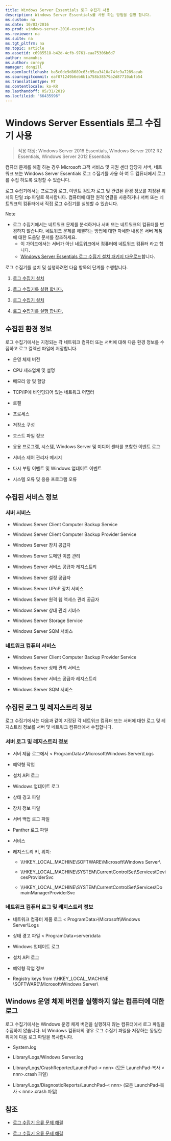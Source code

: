 ```yaml
---
title: Windows Server Essentials 로그 수집기 사용
description: Windows Server Essentials를 사용 하는 방법을 설명 합니다.
ms.custom: na
ms.date: 10/03/2016
ms.prod: windows-server-2016-essentials
ms.reviewer: na
ms.suite: na
ms.tgt_pltfrm: na
ms.topic: article
ms.assetid: c6985518-b42d-4cfb-9761-eaa75306b6d7
author: nnamuhcs
ms.author: coreyp
manager: dongill
ms.openlocfilehash: ba5c0de9d8689c63c95ea3410a74fc9a7289aeab
ms.sourcegitcommit: eaf071249b6eb6b1a758b38579a2d87710abfb54
ms.translationtype: MT
ms.contentlocale: ko-KR
ms.lasthandoff: 05/31/2019
ms.locfileid: "66435996"
---
```

# <a name="use-the-windows-server-essentials-log-collector"></a>Windows Server Essentials 로그 수집기 사용

>적용 대상: Windows Server 2016 Essentials, Windows Server 2012 R2 Essentials, Windows Server 2012 Essentials

컴퓨터 문제를 해결 하는 경우 Microsoft 고객 서비스 및 지원 센터 담당자 서버, 네트워크 또는 Windows Server Essentials 로그 수집기를 사용 하 여 두 컴퓨터에서 로그를 수집 하도록 요청할 수 있습니다.  
  
 로그 수집기에서는 프로그램 로그, 이벤트 검토자 로그 및 관련된 환경 정보를 지정된 위치의 단일 zip 파일로 복사합니다. 컴퓨터에 대한 원격 연결을 사용하거나 서버 또는 네트워크의 컴퓨터에서 직접 로그 수집기를 실행할 수 있습니다.  
  
> [!NOTE]
> - 로그 수집기에서는 네트워크 문제를 분석하거나 서버 또는 네트워크의 컴퓨터를 변경하지 않습니다. 네트워크 문제를 해결하는 방법에 대한 자세한 내용은 서버 제품에 대한 도움말 문서를 참조하세요.  
>   -   이 가이드에서는 서버가 아닌 네트워크에서 컴퓨터에 네트워크 컴퓨터 라고 합니다.  
>   -   [Windows Server Essentials 로그 수집기 설치 패키지 다운로드](https://go.microsoft.com/fwlink/?LinkID=266341)합니다.  
  
 로그 수집기를 설치 및 실행하려면 다음 항목의 단계를 수행합니다.  
  

1.  [로그 수집기 설치](Install-the-Windows-Server-Essentials-Log-Collector.md)  
  
2.  [로그 수집기를 실행 합니다.](Run-the-Windows-Server-Essentials-Log-Collector.md)  

1.  [로그 수집기 설치](../support/Install-the-Windows-Server-Essentials-Log-Collector.md)  
  
2.  [로그 수집기를 실행 합니다.](../support/Run-the-Windows-Server-Essentials-Log-Collector.md)  

  
## <a name="environment-information-collected"></a>수집된 환경 정보  
 로그 수집기에서는 지정되는 각 네트워크 컴퓨터 또는 서버에 대해 다음 환경 정보를 수집하고 로그 컬렉션 파일에 저장합니다.  
  
-   운영 체제 버전  
  
-   CPU 제조업체 및 설명  
  
-   메모리 양 및 할당  
  
-   TCP/IP에 바인딩되어 있는 네트워크 어댑터  
  
-   로캘  
  
-   프로세스  
  
-   저장소 구성  
  
-   호스트 파일 정보  
  
-   응용 프로그램, 시스템, Windows Server 및 미디어 센터를 포함한 이벤트 로그  
  
-   서비스 제어 관리자 메시지  
  
-   다시 부팅 이벤트 및 Windows 업데이트 이벤트  
  
-   시스템 오류 및 응용 프로그램 오류  
  
## <a name="services-information-collected"></a>수집된 서비스 정보  
  
### <a name="server-services"></a>서버 서비스  
  
-   Windows Server Client Computer Backup Service  
  
-   Windows Server Client Computer Backup Provider Service  
  
-   Windows Server 장치 공급자  
  
-   Windows Server 도메인 이름 관리  
  
-   Windows Server 서비스 공급자 레지스트리  
  
-   Windows Server 설정 공급자  
  
-   Windows Server UPnP 장치 서비스  
  
-   Windows Server 원격 웹 액세스 관리 공급자  
  
-   Windows Server 상태 관리 서비스  
  
-   Windows Server Storage Service  
  
-   Windows Server SQM 서비스  
  
### <a name="network-computer-services"></a>네트워크 컴퓨터 서비스  
  
-   Windows Server Client Computer Backup Provider Service  
  
-   Windows Server 상태 관리 서비스  
  
-   Windows Server 서비스 공급자 레지스트리  
  
-   Windows Server SQM 서비스  
  
## <a name="logs-and-registry-information-collected"></a>수집된 로그 및 레지스트리 정보  
 로그 수집기에서는 다음과 같이 지정된 각 네트워크 컴퓨터 또는 서버에 대한 로그 및 레지스트리 정보를 서버 및 네트워크 컴퓨터에서 수집합니다.  
  
### <a name="server-logs-and-registry-information"></a>서버 로그 및 레지스트리 정보  
  
-   서버 제품 로그에서 < ProgramData\>\Microsoft\Windows Server\Logs  
  
-   예약형 작업  
  
-   설치 API 로그  
  
-   Windows 업데이트 로그  
  
-   상태 경고 파일  
  
-   장치 정보 파일  
  
-   서버 백업 로그 파일  
  
-   Panther 로그 파일  
  
-   서비스  
  
-   레지스트리 키, 위치:  
  
    -   \\\HKEY_LOCAL_MACHINE\SOFTWARE\Microsoft\Windows Server\  
  
    -   \\\HKEY_LOCAL_MACHINE\SYSTEM\CurrentControlSet\Services\DevicesProviderSvc  
  
    -   \\\HKEY_LOCAL_MACHINE\SYSTEM\CurrentControlSet\Services\DomainManagerProviderSvc  
  
### <a name="network-computer-logs-and-registry-information"></a>네트워크 컴퓨터 로그 및 레지스트리 정보  
  
-   네트워크 컴퓨터 제품 로그 < ProgramData\>\Microsoft\Windows Server\Logs  
  
-   상태 경고 파일 < ProgramData\>server\data  
  
-   Windows 업데이트 로그  
  
-   설치 API 로그  
  
-   예약형 작업 정보  
  
-   Registry keys from \\\HKEY_LOCAL_MACHINE \SOFTWARE\Microsoft\Windows Server\  
  
## <a name="logs-for-computers-that-do-not-run-a-version-of-the-windows-operating-system"></a>Windows 운영 체제 버전을 실행하지 않는 컴퓨터에 대한 로그  
 로그 수집기에서는 Windows 운영 체제 버전을 실행하지 않는 컴퓨터에서 로그 파일을 수집하지 않습니다. 비 Windows 컴퓨터의 경우 로그 수집기 파일을 저장하는 동일한 위치에 다음 로그 파일을 복사합니다.  
  
-   System.log  
  
-   Library/Logs/Windows Server.log  
  
-   Library/Logs/CrashReporter/LaunchPad-< nnn\> (모든 LaunchPad-복사 < nnn\>.crash 파일)  
  
-   Library/Logs/DiagnosticReports/LaunchPad-< nnn\> (모든 LaunchPad-복사 < nnn\>.crash 파일)  
  
## <a name="see-also"></a>참조  
  

-   [로그 수집기 오류 문제 해결](Troubleshoot-Windows-Server-Essentials-Log-Collector-Errors.md)

-   [로그 수집기 오류 문제 해결](../support/Troubleshoot-Windows-Server-Essentials-Log-Collector-Errors.md)

